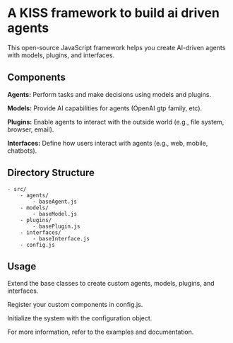 # A KISS framework to build ai driven agents

This open-source JavaScript framework helps you create AI-driven agents with models, plugins, and interfaces.

## Components

**Agents:** Perform tasks and make decisions using models and plugins.

**Models:** Provide AI capabilities for agents (OpenAI gtp family, etc).

**Plugins:** Enable agents to interact with the outside world (e.g., file system, browser, email).

**Interfaces:** Define how users interact with agents (e.g., web, mobile, chatbots).

## Directory Structure
```
- src/
    - agents/
        - baseAgent.js
    - models/
        - baseModel.js
    - plugins/
        - basePlugin.js
    - interfaces/
        - baseInterface.js
    - config.js
```

## Usage

Extend the base classes to create custom agents, models, plugins, and interfaces.

Register your custom components in config.js.

Initialize the system with the configuration object.

For more information, refer to the examples and documentation.